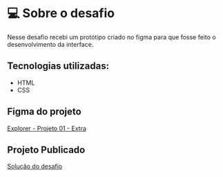 # 💻 Sobre o desafio

Nesse desafio recebi um protótipo criado no figma para que fosse feito o desenvolvimento da interface. 

## Tecnologias utilizadas:
* HTML
* CSS

## Figma do projeto
[Explorer - Projeto 01 - Extra](https://www.figma.com/file/waisYRoNzeBgIxOyrz0b2R/Projeto01-Extra/duplicate)

## Projeto Publicado
[Solução do desafio](https://scheiladev.github.io/explorer-stage02-p01-extra/)
